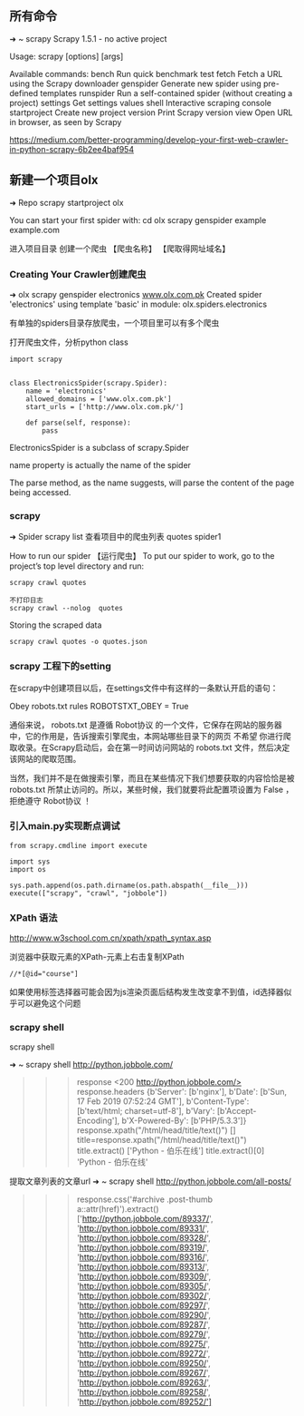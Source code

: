 ## 所有命令
➜  ~ scrapy
Scrapy 1.5.1 - no active project

Usage:
  scrapy <command> [options] [args]

Available commands:
  bench         Run quick benchmark test
  fetch         Fetch a URL using the Scrapy downloader
  genspider     Generate new spider using pre-defined templates
  runspider     Run a self-contained spider (without creating a project)
  settings      Get settings values
  shell         Interactive scraping console
  startproject  Create new project
  version       Print Scrapy version
  view          Open URL in browser, as seen by Scrapy

https://medium.com/better-programming/develop-your-first-web-crawler-in-python-scrapy-6b2ee4baf954

## 新建一个项目olx
➜  Repo scrapy startproject olx

You can start your first spider with:
    cd olx
    scrapy genspider example example.com

进入项目目录 创建一个爬虫 【爬虫名称】 【爬取得网址域名】

### Creating Your Crawler创建爬虫

➜  olx scrapy genspider electronics  www.olx.com.pk
Created spider 'electronics' using template 'basic' in module:
  olx.spiders.electronics

有单独的spiders目录存放爬虫，一个项目里可以有多个爬虫

打开爬虫文件，分析python class
```
import scrapy


class ElectronicsSpider(scrapy.Spider):
    name = 'electronics'
    allowed_domains = ['www.olx.com.pk']
    start_urls = ['http://www.olx.com.pk/']

    def parse(self, response):
        pass
```
ElectronicsSpider is a subclass of scrapy.Spider

name property is actually the name of the spider

The parse method, as the name suggests, will parse the content of the page being accessed. 

### scrapy
➜  Spider scrapy list 查看项目中的爬虫列表
quotes
spider1

How to run our spider 【运行爬虫】
To put our spider to work, go to the project’s top level directory and run:
```
scrapy crawl quotes

不打印日志
scrapy crawl --nolog  quotes
```

Storing the scraped data
```
scrapy crawl quotes -o quotes.json
```

### scrapy 工程下的setting
在scrapy中创建项目以后，在settings文件中有这样的一条默认开启的语句：

Obey robots.txt rules
ROBOTSTXT_OBEY = True

通俗来说， robots.txt 是遵循 Robot协议 的一个文件，它保存在网站的服务器中，它的作用是，告诉搜索引擎爬虫，本网站哪些目录下的网页 不希望 你进行爬取收录。在Scrapy启动后，会在第一时间访问网站的 robots.txt 文件，然后决定该网站的爬取范围。

当然，我们并不是在做搜索引擎，而且在某些情况下我们想要获取的内容恰恰是被 robots.txt 所禁止访问的。所以，某些时候，我们就要将此配置项设置为 False ，拒绝遵守 Robot协议 ！

### 引入main.py实现断点调试
```
from scrapy.cmdline import execute

import sys
import os

sys.path.append(os.path.dirname(os.path.abspath(__file__)))
execute(["scrapy", "crawl", "jobbole"])
```

### XPath 语法
http://www.w3school.com.cn/xpath/xpath_syntax.asp

浏览器中获取元素的XPath-元素上右击复制XPath
```
//*[@id="course"]
```
如果使用标签选择器可能会因为js渲染页面后结构发生改变拿不到值，id选择器似乎可以避免这个问题

### scrapy shell
scrapy shell <url>

➜  ~ scrapy shell http://python.jobbole.com/
>>> response
<200 http://python.jobbole.com/>
>>> response.headers
{b'Server': [b'nginx'], b'Date': [b'Sun, 17 Feb 2019 07:52:24 GMT'], b'Content-Type': [b'text/html; charset=utf-8'], b'Vary': [b'Accept-Encoding'], b'X-Powered-By': [b'PHP/5.3.3']}
>>> response.xpath("/html/head/title/text()")
[<Selector xpath='/html/head/title/text()' data='Python - 伯乐在线'>]
>>> title=response.xpath("/html/head/title/text()")
>>> title.extract()
['Python - 伯乐在线']
>>> title.extract()[0]
'Python - 伯乐在线'

提取文章列表的文章url
➜  ~ scrapy shell http://python.jobbole.com/all-posts/
>>> response.css('#archive .post-thumb a::attr(href)').extract()
['http://python.jobbole.com/89337/', 'http://python.jobbole.com/89331/', 'http://python.jobbole.com/89328/', 'http://python.jobbole.com/89319/', 'http://python.jobbole.com/89316/', 'http://python.jobbole.com/89313/', 'http://python.jobbole.com/89309/', 'http://python.jobbole.com/89305/', 'http://python.jobbole.com/89302/', 'http://python.jobbole.com/89297/', 'http://python.jobbole.com/89290/', 'http://python.jobbole.com/89287/', 'http://python.jobbole.com/89279/', 'http://python.jobbole.com/89275/', 'http://python.jobbole.com/89272/', 'http://python.jobbole.com/89250/', 'http://python.jobbole.com/89267/', 'http://python.jobbole.com/89263/', 'http://python.jobbole.com/89258/', 'http://python.jobbole.com/89252/']

